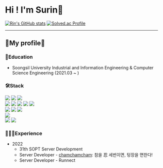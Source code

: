 # Hi ! I'm Surin🌼

 [![Rin's GitHub stats](https://github-readme-stats.vercel.app/api?username=RinRinPARK&show_icons=true&theme=테마a&count_private=true)](https://github.com/anuraghazra/github-readme-stats)
 [![Solved.ac Profile](http://mazassumnida.wtf/api/v2/generate_badge?boj=rinrin8019)](https://solved.ac/rinrin8019/)
***


## 🧡My profile💛

### 🏫Education
* Soongsil University Industrial and Information Engineering & Computer Science Engineering (2021.03 ~ )

### 🛠️Stack
<div>
<img src="https://img.shields.io/badge/Python-3776AB?style=for-the-badge&logo=Python&logoColor=white">
<img src="https://img.shields.io/badge/C-A8B9CC?style=for-the-badge&logo=C&logoColor=white">
<img src="https://img.shields.io/badge/R-276DC3?style=for-the-badge&logo=R&logoColor=white"> </div>
<div>
<img src="https://img.shields.io/badge/html-E34F26?style=for-the-badge&logo=html5&logoColor=white">
<img src="https://img.shields.io/badge/css-1572B6?style=for-the-badge&logo=css3&logoColor=white">
<img src="https://img.shields.io/badge/JavaScript-F7DF1E?style=for-the-badge&logo=JavaScript&logoColor=white">
<img src="https://img.shields.io/badge/TypeScript-3178C6?style=for-the-badge&logo=TypeScript&logoColor=white">
<img src="https://img.shields.io/badge/Node.js-339933?style=for-the-badge&logo=Node.js&logoColor=white"></div>
<div>
<img src="https://img.shields.io/badge/MySQL-4479A1?style=for-the-badge&logo=MySQL&logoColor=white">
<img src="https://img.shields.io/badge/PostgreSQL-4169E1?style=for-the-badge&logo=PostgreSQL&logoColor=white">
<img src="https://img.shields.io/badge/Prisma-2D3748?style=for-the-badge&logo=Prisma&logoColor=white"></div>
<div>
<img src="https://img.shields.io/badge/AmazonAWS-232F3E?style=for-the-badge&logo=AmazonAWS&logoColor=white"> </div>
<div>
  <img src="https://img.shields.io/badge/github-181717?style=for-the-badge&logo=github&logoColor=white">
  <img src="https://img.shields.io/badge/git-F05032?style=for-the-badge&logo=git&logoColor=white"></div>


### 👩🏻‍💻Experience
* 2022
    * 31th SOPT Server Development
    * Server Developer - [chamchamcham](https://github.com/SOPT-31th-SOPKATHON-15): 참을 忍 세번이면, 텅장을 면한다!
    * Server Developer - Runnect

<!--
**RinRinPARK/RinRinPARK** is a ✨ _special_ ✨ repository because its `README.md` (this file) appears on your GitHub profile.

Here are some ideas to get you started:

- 🔭 I’m currently working on ...
- 🌱 I’m currently learning ...
- 👯 I’m looking to collaborate on ...
- 🤔 I’m looking for help with ...
- 💬 Ask me about ...
- 📫 How to reach me: ...
- 😄 Pronouns: ...
- ⚡ Fun fact: ...
-->
